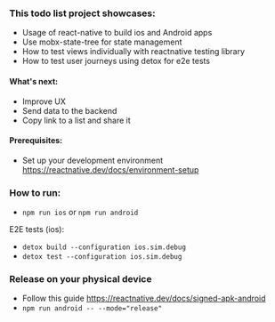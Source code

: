 ### This todo list project showcases:

- Usage of react-native to build ios and Android apps 
- Use mobx-state-tree for state management
- How to test views individually with reactnative testing library
- How to test user journeys using detox for e2e tests

#### What's next:

- Improve UX
- Send data to the backend
- Copy link to a list and share it

#### Prerequisites:

- Set up your development environment https://reactnative.dev/docs/environment-setup

### How to run:

- `npm run ios` or `npm run android`

E2E tests (ios): 

- `detox build --configuration ios.sim.debug`
- `detox test --configuration ios.sim.debug`

### Release on your physical device

- Follow this guide https://reactnative.dev/docs/signed-apk-android
- `npm run android -- --mode="release"`
